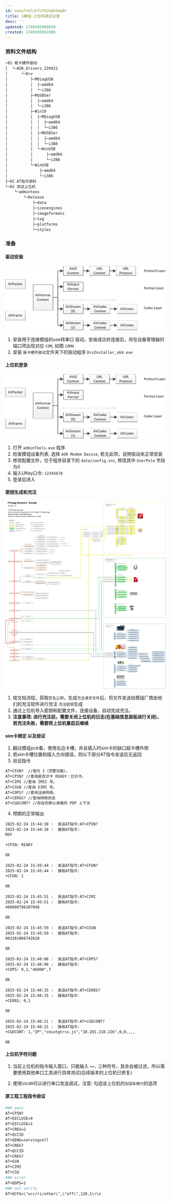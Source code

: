 ```yaml
---
id: vonu7vklutfn78zkbb5ep0r
title: 1模组-上位机调试记录
desc: ''
updated: 1740395969939
created: 1740395961000
---
```


### 资料文件结构
```bash
─01 板卡硬件驱动
│  └─ASR_Drivers_220422
│      └─Drv
│          ├─MDiagUSB
│          │  ├─amd64
│          │  └─i386
│          ├─MUSBSer
│          │  ├─amd64
│          │  └─i386
│          ├─Win10
│          │  ├─MDiagUSB
│          │  │  ├─amd64
│          │  │  └─i386
│          │  ├─MUSBSer
│          │  │  ├─amd64
│          │  │  └─i386
│          │  └─WinUSB
│          │      ├─amd64
│          │      └─i386
│          └─WinUSB
│              ├─amd64
│              └─i386
├─02 AT指令资料
└─03 测试上位机
    └─admintoos
        └─Release
            ├─data
            ├─iconengines
            ├─imageformats
            ├─log
            ├─platforms
            └─styles
```

### 准备

#### 驱动安装
![alt text](image.png)
1. 安装用于连接模组的use转串口 驱动，安装成功并连接后，将在设备管理器的端口项出现对应 `COM`, 如图 `COM4`
2. 安装 `板卡硬件驱动`文件夹下的驱动程序 `DrvInstaller_x64.exe`

#### 上位机登录
![alt text](image-1.png)
1. 打开 `adminTools.exe` 程序
2. 检查模组设备列表, 选择 `ASR Modem Device`, 若无此项，说明驱动未正常安装
3. 修改配置文件，位于程序目录下的 `data/config.ini`, 修改其中 `UserPole` 字段为0
4. 输入UKey口令: `12345678`
5. 登录后进入

#### 密钥生成和充注
![alt text](image-2.png)
1. 按文档流程，获取`签名公钥`，生成`充注请求文件`后，将文件发送给模组厂商由他们的充注软件进行充注 `充注密钥`生成
2. 通过上位机导入密钥和配置文件，连接设备，自动完成充注。
3. **注意事项: 进行充注前，需要关闭上位机的日志(在基础信息面板进行关闭)，若充注失败，需要将上位机重启后继续** 


#### sim卡绑定 以及验证
1. 翻过模组pcb看，使用左边卡槽，并且插入时sim卡的缺口超卡槽外侧
2. 若sim卡槽位置和插入方向错误，则以下部分AT指令发送后无返回
3. 验证指令
```bash
AT+CFUN?  //值为 1（完整功能）。
AT+CPIN? //查询是否识卡 READY：已识卡。
AT+CIMI //查询 IMSI 号。
AT+CGSN //查询 EIMI 号。
AT+COPS? //查询注册网络。
AT+CEREG? //查询网络状态
AT+CGDCONT? //存在的默认承载的 PDP 上下文
```
4. 预期的正常输出
```bahs
2025-02-24 15:44:38 :  发送AT指令:AT+CPIN?
2025-02-24 15:44:38 :  接收AT指令:
RDY

+CPIN: READY

OK

2025-02-24 15:45:44 :  发送AT指令:AT+CFUN? 
2025-02-24 15:45:44 :  接收AT指令:
+CFUN: 1

OK

2025-02-24 15:45:51 :  发送AT指令:AT+CIMI
2025-02-24 15:45:51 :  接收AT指令:
460088796107048

OK

2025-02-24 15:45:59 :  发送AT指令:AT+CGSN
2025-02-24 15:45:59 :  接收AT指令:
863361066742620

OK

2025-02-24 15:46:06 :  发送AT指令:AT+COPS?
2025-02-24 15:46:06 :  接收AT指令:
+COPS: 0,2,"46000",7

OK

2025-02-24 15:46:15 :  发送AT指令:AT+CEREG? 
2025-02-24 15:46:15 :  接收AT指令:
+CEREG: 0,1

OK

2025-02-24 15:46:21 :  发送AT指令:AT+CGDCONT?
2025-02-24 15:46:21 :  接收AT指令:
+CGDCONT: 1,"IP","cmiotgtrss.js","10.201.218.226",0,0,,,,

OK
```

#### 上位机字符问题
1. 当前上位机的指令输入窗口，只能输入 `+=,` 三种符号，其余会被过滤，所以需要使用其他串口工具进行具体测试(后续版本的上位机已修复)

2. 使用`SSCOM`可以进行串口发送调试，注意: 勾选该上位机的`加回车换行`的选项


#### 原工程工程指令验证
```bash
### pass
AT+CPIN?
AT+QICLOSE=0
AT+QICLOSE=1
AT+CREG=2
AT+QCCID
AT+QENG=servingcell
AT+CREG?
AT+QCCID
AT+CREG?
AT+GSN
AT+CIMI
AT+CSQ
### error
AT+QGPS=1
### not verify
AT+QCFG=\"urc/ri/other\",\"off\",120,1\r\n
```